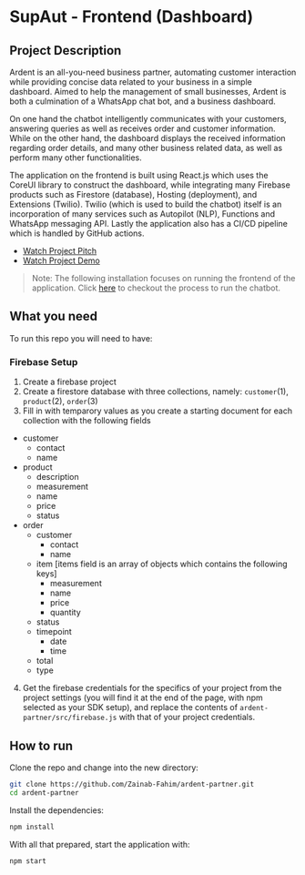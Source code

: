 # SupAut - Frontend (Dashboard)

## Project Description
Ardent is an all-you-need business partner, automating customer interaction while providing concise data related to your business in a simple dashboard. Aimed to help the management of small businesses, Ardent is both a culmination of a WhatsApp chat bot, and a business dashboard.

On one hand the chatbot intelligently communicates with your customers, answering queries as well as receives order and customer information. While on the other hand, the dashboard displays the received information regarding order details, and many other business related data, as well as perform many other functionalities. 

The application on the frontend is built using React.js which uses the CoreUI library to construct the dashboard, while integrating many Firebase products such as Firestore (database), Hosting (deployment), and Extensions (Twilio). Twilio (which is used to build the chatbot) itself is an incorporation of many services such as Autopilot (NLP), Functions and WhatsApp messaging API. Lastly the application also has a CI/CD pipeline which is handled by GitHub actions.

- [Watch Project Pitch](https://youtu.be/d_CuzcwTs9U)
- [Watch Project Demo](https://youtu.be/gLxaxjGmtgs)

> Note: The following installation focuses on running the frontend of the application. Click [here](https://github.com/Zainab-Fahim/ardent-partner/tree/main/ardent-chat-bot#readme) to checkout the process to run the chatbot.

## What you need

To run this repo you will need to have:

### Firebase Setup
1. Create a firebase project
2. Create a firestore database with three collections, namely: `customer`(1), `product`(2), `order`(3) 
3. Fill in with temparory values as you create a starting document for each collection with the following fields
- customer
   - contact
   - name
- product
    - description
    - measurement
    - name
    - price
    - status
- order
    - customer
      - contact
      - name
    - item [items field is an array of objects which contains the following keys]
      - measurement
      - name
      - price
      - quantity
    - status
    - timepoint
      - date
      - time
    - total
    - type
 
4. Get the firebase credentials for the specifics of your project from the project settings (you will find it at the end of the page, with npm selected as your SDK setup), and replace the contents of `ardent-partner/src/firebase.js` with that of your project credentials. 

## How to run

Clone the repo and change into the new directory:

```bash
git clone https://github.com/Zainab-Fahim/ardent-partner.git
cd ardent-partner
```

Install the dependencies:

```bash
npm install
```

With all that prepared, start the application with:

```bash
npm start
```
